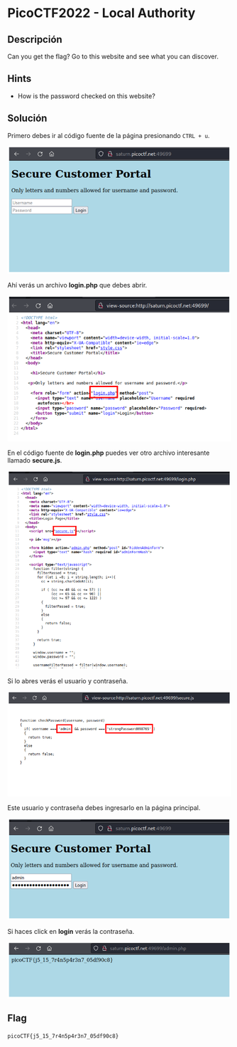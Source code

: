 # PicoCTF2022 - Local Authority


## Descripción

Can you get the flag? Go to this website and see what you can discover.


## Hints

- How is the password checked on this website?


## Solución

Primero debes ir al código fuente de la página presionando `CTRL + u`.

![](./imagenes/local-auth-1.png)

Ahí verás un archivo **login.php** que debes abrir.

![](./imagenes/local-auth-2.png)

En el código fuente de **login.php** puedes ver otro archivo interesante llamado **secure.js**.

![](./imagenes/local-auth-3.png)

Si lo abres verás el usuario y contraseña.

![](./imagenes/local-auth-4.png)

Este usuario y contraseña debes ingresarlo en la página principal.

![](./imagenes/local-auth-5.png)

Si haces click en **login** verás la contraseña.

![](./imagenes/local-auth-6.png)


## Flag

`picoCTF{j5_15_7r4n5p4r3n7_05df90c8}`